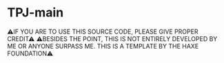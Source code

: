 # TPJ-main
⚠IF YOU ARE TO USE THIS SOURCE CODE, PLEASE GIVE PROPER CREDIT⚠  ⚠BESIDES THE POINT, THIS IS NOT ENTIRELY DEVELOPED BY ME OR ANYONE SURPASS ME. THIS IS A TEMPLATE BY THE HAXE FOUNDATION⚠
